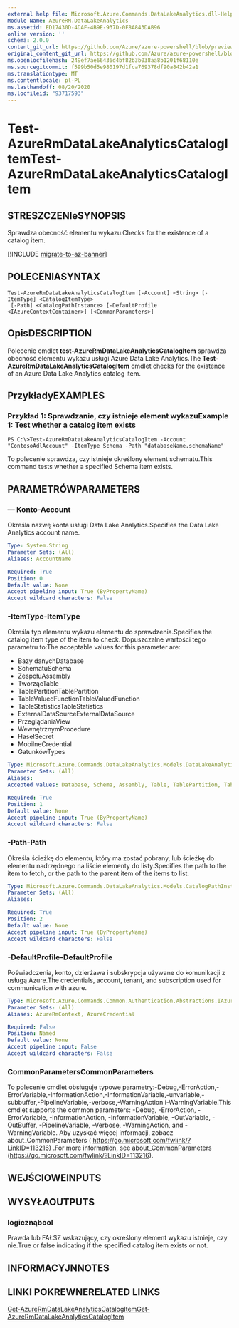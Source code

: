 ```yaml
---
external help file: Microsoft.Azure.Commands.DataLakeAnalytics.dll-Help.xml
Module Name: AzureRM.DataLakeAnalytics
ms.assetid: ED17430D-4DAF-4B9E-937D-0F8A843DAB96
online version: ''
schema: 2.0.0
content_git_url: https://github.com/Azure/azure-powershell/blob/preview/src/ResourceManager/DataLakeAnalytics/Commands.DataLakeAnalytics/help/Test-AzureRmDataLakeAnalyticsCatalogItem.md
original_content_git_url: https://github.com/Azure/azure-powershell/blob/preview/src/ResourceManager/DataLakeAnalytics/Commands.DataLakeAnalytics/help/Test-AzureRmDataLakeAnalyticsCatalogItem.md
ms.openlocfilehash: 249ef7ae66436d4bf82b3b038aa8b1201f68110e
ms.sourcegitcommit: f599b50d5e980197d1fca769378df90a842b42a1
ms.translationtype: MT
ms.contentlocale: pl-PL
ms.lasthandoff: 08/20/2020
ms.locfileid: "93717593"
---
```

# <span data-ttu-id="13657-101">Test-AzureRmDataLakeAnalyticsCatalogItem</span><span class="sxs-lookup"><span data-stu-id="13657-101">Test-AzureRmDataLakeAnalyticsCatalogItem</span></span>

## <span data-ttu-id="13657-102">STRESZCZENIe</span><span class="sxs-lookup"><span data-stu-id="13657-102">SYNOPSIS</span></span>
<span data-ttu-id="13657-103">Sprawdza obecność elementu wykazu.</span><span class="sxs-lookup"><span data-stu-id="13657-103">Checks for the existence of a catalog item.</span></span>

[!INCLUDE [migrate-to-az-banner](../../includes/migrate-to-az-banner.md)]

## <span data-ttu-id="13657-104">POLECENIA</span><span class="sxs-lookup"><span data-stu-id="13657-104">SYNTAX</span></span>

```
Test-AzureRmDataLakeAnalyticsCatalogItem [-Account] <String> [-ItemType] <CatalogItemType>
 [-Path] <CatalogPathInstance> [-DefaultProfile <IAzureContextContainer>] [<CommonParameters>]
```

## <span data-ttu-id="13657-105">Opis</span><span class="sxs-lookup"><span data-stu-id="13657-105">DESCRIPTION</span></span>
<span data-ttu-id="13657-106">Polecenie cmdlet **test-AzureRmDataLakeAnalyticsCatalogItem** sprawdza obecność elementu wykazu usługi Azure Data Lake Analytics.</span><span class="sxs-lookup"><span data-stu-id="13657-106">The **Test-AzureRmDataLakeAnalyticsCatalogItem** cmdlet checks for the existence of an Azure Data Lake Analytics catalog item.</span></span>

## <span data-ttu-id="13657-107">Przykłady</span><span class="sxs-lookup"><span data-stu-id="13657-107">EXAMPLES</span></span>

### <span data-ttu-id="13657-108">Przykład 1: Sprawdzanie, czy istnieje element wykazu</span><span class="sxs-lookup"><span data-stu-id="13657-108">Example 1: Test whether a catalog item exists</span></span>
```
PS C:\>Test-AzureRmDataLakeAnalyticsCatalogItem -Account "ContosoAdlAccount" -ItemType Schema -Path "databaseName.schemaName"
```

<span data-ttu-id="13657-109">To polecenie sprawdza, czy istnieje określony element schematu.</span><span class="sxs-lookup"><span data-stu-id="13657-109">This command tests whether a specified Schema item exists.</span></span>

## <span data-ttu-id="13657-110">PARAMETRÓW</span><span class="sxs-lookup"><span data-stu-id="13657-110">PARAMETERS</span></span>

### <span data-ttu-id="13657-111">— Konto</span><span class="sxs-lookup"><span data-stu-id="13657-111">-Account</span></span>
<span data-ttu-id="13657-112">Określa nazwę konta usługi Data Lake Analytics.</span><span class="sxs-lookup"><span data-stu-id="13657-112">Specifies the Data Lake Analytics account name.</span></span>

```yaml
Type: System.String
Parameter Sets: (All)
Aliases: AccountName

Required: True
Position: 0
Default value: None
Accept pipeline input: True (ByPropertyName)
Accept wildcard characters: False
```

### <span data-ttu-id="13657-113">-ItemType</span><span class="sxs-lookup"><span data-stu-id="13657-113">-ItemType</span></span>
<span data-ttu-id="13657-114">Określa typ elementu wykazu elementu do sprawdzenia.</span><span class="sxs-lookup"><span data-stu-id="13657-114">Specifies the catalog item type of the item to check.</span></span>
<span data-ttu-id="13657-115">Dopuszczalne wartości tego parametru to:</span><span class="sxs-lookup"><span data-stu-id="13657-115">The acceptable values for this parameter are:</span></span>

- <span data-ttu-id="13657-116">Bazy danych</span><span class="sxs-lookup"><span data-stu-id="13657-116">Database</span></span>
- <span data-ttu-id="13657-117">Schematu</span><span class="sxs-lookup"><span data-stu-id="13657-117">Schema</span></span>
- <span data-ttu-id="13657-118">Zespołu</span><span class="sxs-lookup"><span data-stu-id="13657-118">Assembly</span></span>
- <span data-ttu-id="13657-119">Tworząc</span><span class="sxs-lookup"><span data-stu-id="13657-119">Table</span></span>
- <span data-ttu-id="13657-120">TablePartition</span><span class="sxs-lookup"><span data-stu-id="13657-120">TablePartition</span></span>
- <span data-ttu-id="13657-121">TableValuedFunction</span><span class="sxs-lookup"><span data-stu-id="13657-121">TableValuedFunction</span></span>
- <span data-ttu-id="13657-122">TableStatistics</span><span class="sxs-lookup"><span data-stu-id="13657-122">TableStatistics</span></span>
- <span data-ttu-id="13657-123">ExternalDataSource</span><span class="sxs-lookup"><span data-stu-id="13657-123">ExternalDataSource</span></span>
- <span data-ttu-id="13657-124">Przeglądania</span><span class="sxs-lookup"><span data-stu-id="13657-124">View</span></span>
- <span data-ttu-id="13657-125">Wewnętrznym</span><span class="sxs-lookup"><span data-stu-id="13657-125">Procedure</span></span>
- <span data-ttu-id="13657-126">Haseł</span><span class="sxs-lookup"><span data-stu-id="13657-126">Secret</span></span>
- <span data-ttu-id="13657-127">Mobilne</span><span class="sxs-lookup"><span data-stu-id="13657-127">Credential</span></span>
- <span data-ttu-id="13657-128">Gatunków</span><span class="sxs-lookup"><span data-stu-id="13657-128">Types</span></span>

```yaml
Type: Microsoft.Azure.Commands.DataLakeAnalytics.Models.DataLakeAnalyticsEnums+CatalogItemType
Parameter Sets: (All)
Aliases: 
Accepted values: Database, Schema, Assembly, Table, TablePartition, TableValuedFunction, TableStatistics, ExternalDataSource, View, Procedure, Secret, Credential, Types, Package

Required: True
Position: 1
Default value: None
Accept pipeline input: True (ByPropertyName)
Accept wildcard characters: False
```

### <span data-ttu-id="13657-129">-Path</span><span class="sxs-lookup"><span data-stu-id="13657-129">-Path</span></span>
<span data-ttu-id="13657-130">Określa ścieżkę do elementu, który ma zostać pobrany, lub ścieżkę do elementu nadrzędnego na liście elementy do listy.</span><span class="sxs-lookup"><span data-stu-id="13657-130">Specifies the path to the item to fetch, or the path to the parent item of the items to list.</span></span>

```yaml
Type: Microsoft.Azure.Commands.DataLakeAnalytics.Models.CatalogPathInstance
Parameter Sets: (All)
Aliases: 

Required: True
Position: 2
Default value: None
Accept pipeline input: True (ByPropertyName)
Accept wildcard characters: False
```

### <span data-ttu-id="13657-131">-DefaultProfile</span><span class="sxs-lookup"><span data-stu-id="13657-131">-DefaultProfile</span></span>
<span data-ttu-id="13657-132">Poświadczenia, konto, dzierżawa i subskrypcja używane do komunikacji z usługą Azure.</span><span class="sxs-lookup"><span data-stu-id="13657-132">The credentials, account, tenant, and subscription used for communication with azure.</span></span>

```yaml
Type: Microsoft.Azure.Commands.Common.Authentication.Abstractions.IAzureContextContainer
Parameter Sets: (All)
Aliases: AzureRmContext, AzureCredential

Required: False
Position: Named
Default value: None
Accept pipeline input: False
Accept wildcard characters: False
```

### <span data-ttu-id="13657-133">CommonParameters</span><span class="sxs-lookup"><span data-stu-id="13657-133">CommonParameters</span></span>
<span data-ttu-id="13657-134">To polecenie cmdlet obsługuje typowe parametry:-Debug,-ErrorAction,-ErrorVariable,-InformationAction,-InformationVariable,-unvariable,-subbuffer,-PipelineVariable,-verbose,-WarningAction i-WarningVariable.</span><span class="sxs-lookup"><span data-stu-id="13657-134">This cmdlet supports the common parameters: -Debug, -ErrorAction, -ErrorVariable, -InformationAction, -InformationVariable, -OutVariable, -OutBuffer, -PipelineVariable, -Verbose, -WarningAction, and -WarningVariable.</span></span> <span data-ttu-id="13657-135">Aby uzyskać więcej informacji, zobacz about_CommonParameters ( https://go.microsoft.com/fwlink/?LinkID=113216) .</span><span class="sxs-lookup"><span data-stu-id="13657-135">For more information, see about_CommonParameters (https://go.microsoft.com/fwlink/?LinkID=113216).</span></span>

## <span data-ttu-id="13657-136">WEJŚCIOWE</span><span class="sxs-lookup"><span data-stu-id="13657-136">INPUTS</span></span>

## <span data-ttu-id="13657-137">WYSYŁA</span><span class="sxs-lookup"><span data-stu-id="13657-137">OUTPUTS</span></span>

### <span data-ttu-id="13657-138">logiczną</span><span class="sxs-lookup"><span data-stu-id="13657-138">bool</span></span>
<span data-ttu-id="13657-139">Prawda lub FAŁSZ wskazujący, czy określony element wykazu istnieje, czy nie.</span><span class="sxs-lookup"><span data-stu-id="13657-139">True or false indicating if the specified catalog item exists or not.</span></span>

## <span data-ttu-id="13657-140">INFORMACYJN</span><span class="sxs-lookup"><span data-stu-id="13657-140">NOTES</span></span>

## <span data-ttu-id="13657-141">LINKI POKREWNE</span><span class="sxs-lookup"><span data-stu-id="13657-141">RELATED LINKS</span></span>

[<span data-ttu-id="13657-142">Get-AzureRmDataLakeAnalyticsCatalogItem</span><span class="sxs-lookup"><span data-stu-id="13657-142">Get-AzureRmDataLakeAnalyticsCatalogItem</span></span>](./Get-AzureRmDataLakeAnalyticsCatalogItem.md)


